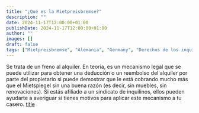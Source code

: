 ```yaml
---
title: "¿Qué es la Mietpreisbremse?"
description: ""
date: 2024-11-17T12:00:00+01:00
publishDate: 2024-11-17T12:00:00+01:00
author: ""
images: []
draft: false
tags: ["Mietpreisbremse", "Alemania", "Germany", "Derechos de los inquilinos"]
---
```

Se trata de un freno al alquiler. En teoría, es un mecanismo legal que se puede utilizar para obtener una deducción o un reembolso del alquiler por parte del propietario si puede demostrar que le está cobrando mucho más que el Mietspiegel sin una buena razón (es decir, sin muebles, sin renovaciones). Si estás afiliado a un sindicato de inquilinos, ellos pueden ayudarte a averiguar si tienes motivos para aplicar este mecanismo a tu casero. 
[title](http://capitallanguagesolutions.com/en/mietpreisbremse/)
